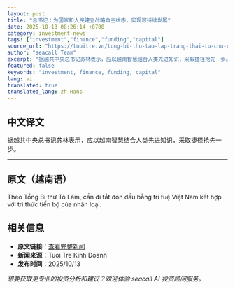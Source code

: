 ```yaml
---
layout: post
title: "总书记：为国家和人民建立战略自主状态，实现可持续发展"
date: 2025-10-13 08:26:14 +0700
category: investment-news
tags: ["investment","finance","funding","capital"]
source_url: "https://tuoitre.vn/tong-bi-thu-tao-lap-trang-thai-tu-chu-chien-luoc-phat-trien-ben-vung-vi-dat-nuoc-nhan-dan-20251013115904652.htm"
author: "seacall Team"
excerpt: "据越共中央总书记苏林表示，应以越南智慧结合人类先进知识，采取捷径抢先一步。..."
featured: false
keywords: "investment, finance, funding, capital"
lang: vi
translated: true
translated_lang: zh-Hans
---
```


## 中文译文

据越共中央总书记苏林表示，应以越南智慧结合人类先进知识，采取捷径抢先一步。

---

## 原文（越南语）

Theo Tổng Bí thư Tô Lâm, cần đi tắt đón đầu bằng trí tuệ Việt Nam kết hợp với tri thức tiến bộ của nhân loại.

## 相关信息

- **原文链接**：[查看完整新闻](https://tuoitre.vn/tong-bi-thu-tao-lap-trang-thai-tu-chu-chien-luoc-phat-trien-ben-vung-vi-dat-nuoc-nhan-dan-20251013115904652.htm)
- **新闻来源**：Tuoi Tre Kinh Doanh
- **发布时间**：2025/10/13

*想要获取更专业的投资分析和建议？欢迎体验 seacall AI 投资顾问服务。*